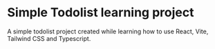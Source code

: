 # Simple Todolist learning project

A simple todolist project created while learning how to use React, Vite, Tailwind CSS and Typescript.
